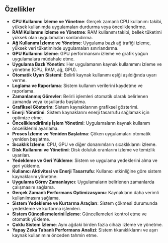 ## Özellikler

- **CPU Kullanımı İzleme ve Yönetme**: Gerçek zamanlı CPU kullanımı takibi, yüksek kullanımda uygulamaları durdurma veya önceliklendirme.
- **RAM Kullanımı İzleme ve Yönetme**: RAM kullanımı takibi, bellek tüketimi yüksek olan uygulamaları sonlandırma.
- **Ağ Kullanımı İzleme ve Yönetme**: Uygulama bazlı ağ trafiği izleme, yüksek veri tüketiminde uygulamaları sınırlandırma.
- **GPU Kullanımı İzleme**: GPU performansını izleme ve grafik yoğun uygulamalara müdahale etme.
- **Uygulama Bazlı Yönetim**: Her uygulamanın kaynak kullanımını izleme ve yönetme (CPU, RAM, ağ, GPU).
- **Otomatik Uyarı Sistemi**: Belirli kaynak kullanımı eşiği aşıldığında uyarı verme.
- **Loglama ve Raporlama**: Sistem kullanım verilerini kaydetme ve raporlama.
- **Zamanlanmış Görevler**: Belirli işlemleri otomatik olarak belirlenen zamanda veya koşullarda başlatma.
- **Grafiksel Gösterim**: Sistem kaynaklarının grafiksel gösterimi.
- **Enerji Yönetimi**: Sistem kaynaklarını enerji tasarrufu sağlamak için optimize etme.
- **Önceliklendirilmiş İşlem Yönetimi**: Uygulamaların kaynak kullanım önceliklerini ayarlama.
- **Proses İzleme ve Yeniden Başlatma**: Çöken uygulamaları otomatik yeniden başlatma.
- **Sıcaklık İzleme**: CPU, GPU ve diğer donanımların sıcaklıklarını izleme.
- **Disk Kullanımı ve Yönetimi**: Disk doluluk oranlarını izleme ve temizlik uyarıları.
- **Yedekleme ve Geri Yükleme**: Sistem ve uygulama yedeklerini alma ve geri yükleme.
- **Kullanıcı Aktivitesi ve Enerji Tasarrufu**: Kullanıcı etkinliğine göre sistem kaynaklarını yönetme.
- **Uygulama Görev Zamanlayıcı**: Uygulamaların belirlenen zamanlarda çalışmasını sağlama.
- **Gerçek Zamanlı Performans Optimizasyonu**: Kaynakların daha verimli kullanılmasını sağlama.
- **Sistem Yedekleme ve Kurtarma Araçları**: Sistem çökmesi durumunda yedekleme ve kurtarma işlemleri.
- **Sistem Güncellemelerini İzleme**: Güncellemeleri kontrol etme ve otomatik yükleme.
- **Çoklu Sistem İzleme**: Aynı ağdaki birden fazla cihazı izleme ve yönetme.
- **Yapay Zeka Tabanlı Performans Analizi**: Sistem tıkanıklıklarını ve aşırı kaynak kullanımını önceden tahmin etme.

